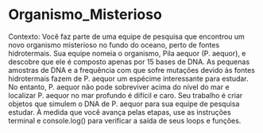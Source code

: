 # Organismo_Misterioso
Contexto: Você faz parte de uma equipe de pesquisa que encontrou um novo organismo misterioso no fundo do oceano, perto de fontes hidrotermais. Sua equipe nomeia o organismo, Pila aequor (P. aequor), e descobre que ele é composto apenas por 15 bases de DNA. As pequenas amostras de DNA e a frequência com que sofre mutações devido às fontes hidrotermais fazem  de P. aequor um espécime interessante para estudar. No entanto, P. aequor não pode sobreviver acima do nível do mar e localizar P. aequor no mar profundo é difícil e caro. Seu trabalho é criar objetos que simulem o DNA de P. aequor para sua equipe de pesquisa estudar.
À medida que você avança pelas etapas, use as instruções terminal e console.log() para verificar a saída de seus loops e funções.



